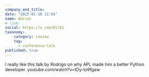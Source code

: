 ```yaml
---
company_and_title: 
date: "2025-01-18 11:56"
name: Adrian
# link:
social: https://x.com/6lr61
taxonomy:
    category: review
    tag:
      - conference-talk
published: true
---
```


I really like this talk by Rodrigo on why APL made him a better Python developer. youtube.com/watch?v=tDy-to9fgaw
